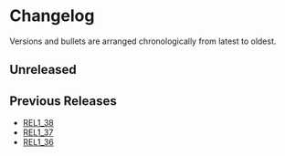# Changelog

Versions and bullets are arranged chronologically from latest to oldest.

## Unreleased

## Previous Releases

- [REL1_38](https://github.com/femiwiki/AchievementBadges/blob/REL1_38/CHANGELOG.md)
- [REL1_37](https://github.com/femiwiki/AchievementBadges/blob/REL1_37/CHANGELOG.md)
- [REL1_36](https://github.com/femiwiki/AchievementBadges/blob/REL1_36/CHANGELOG.md)
